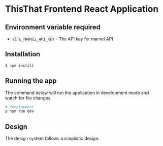 # ThisThat Frontend React Application

## Environment variable required

- `VITE_MARVEL_API_KEY` - The API key for marvel API

## Installation

```bash
$ npm install
```

## Running the app

The command below will run the application in development mode and watch for file changes.

```bash
# development
$ npm run dev
```

## Design

The design system follows a simplistic design.
